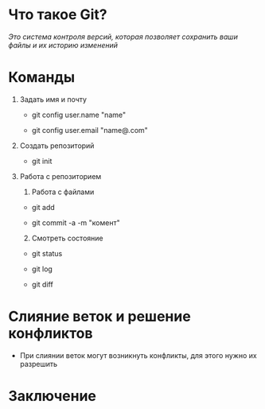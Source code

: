 # Что такое Git?

*Это система контроля версий, которая позволяет сохранить ваши файлы и их историю изменений*

# Команды

1. Задать имя и почту

     * git config user.name "name"

     * git config user.email "name@.com"

2. Создать репозиторий

     * git init

3. Работа с репозиторием

    1. Работа с файлами

     * git add

     * git commit -a -m "комент"

    2. Смотреть состояние

     * git status

     * git log

     * git diff


# Слияние веток и решение конфликтов

* При слиянии веток могут возникнуть конфликты, для этого  нужно их разрешить

# Заключение